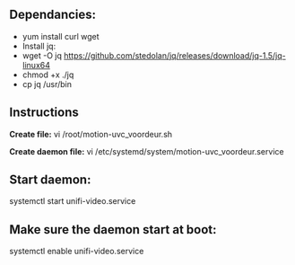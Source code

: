 ## Dependancies:
* yum install curl wget
* Install jq:
* wget -O jq https://github.com/stedolan/jq/releases/download/jq-1.5/jq-linux64
* chmod +x ./jq
* cp jq /usr/bin

## Instructions

**Create file:**
vi /root/motion-uvc_voordeur.sh

**Create daemon file:**
vi /etc/systemd/system/motion-uvc_voordeur.service

## Start daemon:
systemctl start unifi-video.service

## Make sure the daemon start at boot:
systemctl enable unifi-video.service
